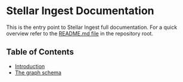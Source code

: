 # Stellar Ingest Documentation

This is  the entry  point to  Stellar Ingest full  documentation. For  a quick
overview refer to the [README.md file](../README.md) in the repository root.

## Table of Contents

- [Introduction](intro.md)
- [The graph schema](schema.md)
